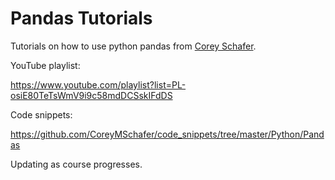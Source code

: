 # Pandas Tutorials
Tutorials on how to use python pandas from [Corey Schafer](https://github.com/CoreyMSchafer).

YouTube playlist:

https://www.youtube.com/playlist?list=PL-osiE80TeTsWmV9i9c58mdDCSskIFdDS

Code snippets:

https://github.com/CoreyMSchafer/code_snippets/tree/master/Python/Pandas

Updating as course progresses.

